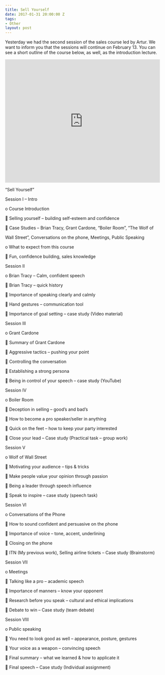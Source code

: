 ```yaml
---
title: Sell Yourself
date: 2017-01-31 20:00:00 Z
tags:
- Other
layout: post
---
```


Yesterday we had the second session of the sales course led by Artur. We want to inform you that the sessions will continue on February 13. You can see a short outline of the course below, as well, as the introduction lecture.

<iframe width="100%" height="400" src="https://www.youtube.com/embed/ZXgXv_z7PVA" frameborder="0" allowfullscreen=""></iframe>

“Sell Yourself”

Session I – Intro

o Course Introduction

 Selling yourself – building self-esteem and confidence

 Case Studies – Brian Tracy, Grant Cardone, “Boiler Room”, “The Wolf of

Wall Street”, Conversations on the phone, Meetings, Public Speaking

o What to expect from this course

 Fun, confidence building, sales knowledge

Session II

o Brian Tracy – Calm, confident speech

 Brian Tracy – quick history

 Importance of speaking clearly and calmly

 Hand gestures – communication tool

 Importance of goal setting – case study (Video material)

Session III

o Grant Cardone

 Summary of Grant Cardone

 Aggressive tactics – pushing your point

 Controlling the conversation

 Establishing a strong persona

 Being in control of your speech – case study (YouTube)

Session IV

o Boiler Room

 Deception in selling – good’s and bad’s

 How to become a pro speaker/seller in anything

 Quick on the feet – how to keep your party interested

 Close your lead – Case study (Practical task – group work)

Session V

o Wolf of Wall Street

 Motivating your audience – tips & tricks

 Make people value your opinion through passion

 Being a leader through speech influence

 Speak to inspire – case study (speech task)

Session VI

o Conversations of the Phone

 How to sound confident and persuasive on the phone

 Importance of voice – tone, accent, underlining

 Closing on the phone

 ITN (My previous work), Selling airline tickets – Case study (Brainstorm)

Session VII

o Meetings

 Talking like a pro – academic speech

 Importance of manners – know your opponent

 Research before you speak – cultural and ethical implications

 Debate to win – Case study (team debate)

Session VIII

o Public speaking

 You need to look good as well – appearance, posture, gestures

 Your voice as a weapon – convincing speech

 Final summary – what we learned & how to applicate it

 Final speech – Case study (Individual assignment)